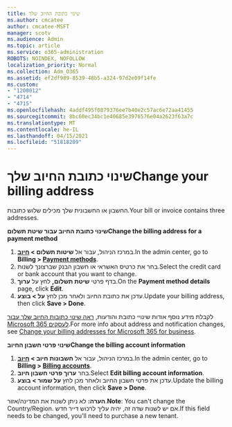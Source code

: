 ```yaml
---
title: שינוי כתובת החיוב שלך
ms.author: cmcatee
author: cmcatee-MSFT
manager: scotv
ms.audience: Admin
ms.topic: article
ms.service: o365-administration
ROBOTS: NOINDEX, NOFOLLOW
localization_priority: Normal
ms.collection: Adm_O365
ms.assetid: ef2df989-8539-48b5-a324-97d2e09f14fe
ms.custom:
- "1200012"
- "4714"
- "4715"
ms.openlocfilehash: 4addf495f0879376ee7b40e2c57ac6e72aa41455
ms.sourcegitcommit: 8bc60ec34bc1e40685e3976576e04a2623f63a7c
ms.translationtype: MT
ms.contentlocale: he-IL
ms.lasthandoff: 04/15/2021
ms.locfileid: "51818209"
---
```

# <a name="change-your-billing-address"></a><span data-ttu-id="d7e27-102">שינוי כתובת החיוב שלך</span><span class="sxs-lookup"><span data-stu-id="d7e27-102">Change your billing address</span></span>

<span data-ttu-id="d7e27-103">החשבון או החשבונית שלך מכילים שלוש כתובות.</span><span class="sxs-lookup"><span data-stu-id="d7e27-103">Your bill or invoice contains three addresses.</span></span>

<span data-ttu-id="d7e27-104">**שינוי כתובת החיוב עבור שיטת תשלום**</span><span class="sxs-lookup"><span data-stu-id="d7e27-104">**Change the billing address for a payment method**</span></span>

1. <span data-ttu-id="d7e27-105">במרכז הניהול, עבור אל **שיטות תשלום > [חיוב](https://go.microsoft.com/fwlink/p/?linkid=2018806)**.</span><span class="sxs-lookup"><span data-stu-id="d7e27-105">In the admin center, go to **Billing > [Payment methods](https://go.microsoft.com/fwlink/p/?linkid=2018806)**.</span></span>
2. <span data-ttu-id="d7e27-106">בחר את כרטיס האשראי או חשבון הבנק שברצונך לשנות.</span><span class="sxs-lookup"><span data-stu-id="d7e27-106">Select the credit card or bank account that you want to change.</span></span>
3. <span data-ttu-id="d7e27-107">בדף פרטי **שיטת תשלום,** לחץ על **ערוך**.</span><span class="sxs-lookup"><span data-stu-id="d7e27-107">On the **Payment method details** page, click **Edit**.</span></span>
4. <span data-ttu-id="d7e27-108">עדכן את כתובת החיוב ולאחר מכן לחץ **על > בוצע**.</span><span class="sxs-lookup"><span data-stu-id="d7e27-108">Update your billing address, then click **Save > Done**.</span></span>

<span data-ttu-id="d7e27-109">לקבלת מידע נוסף אודות שינויי כתובת והודעות, [ראה שינוי כתובות החיוב שלך עבור Microsoft 365 לעסקים](https://docs.microsoft.com/microsoft-365/commerce/billing-and-payments/change-your-billing-addresses?view=o365-worldwide).</span><span class="sxs-lookup"><span data-stu-id="d7e27-109">For more info about address and notification changes, see [Change your billing addresses for Microsoft 365 for business](https://docs.microsoft.com/microsoft-365/commerce/billing-and-payments/change-your-billing-addresses?view=o365-worldwide).</span></span>

<span data-ttu-id="d7e27-110">**שינוי פרטי חשבון החיוב**</span><span class="sxs-lookup"><span data-stu-id="d7e27-110">**Change the billing account information**</span></span>

1. <span data-ttu-id="d7e27-111">במרכז הניהול, עבור אל **חשבונות חיוב > [חיוב](https://admin.microsoft.com/Adminportal/Home?source=applauncher#/BillingAccounts/billing-accounts)**.</span><span class="sxs-lookup"><span data-stu-id="d7e27-111">In the admin center, go to **Billing > [Billing accounts](https://admin.microsoft.com/Adminportal/Home?source=applauncher#/BillingAccounts/billing-accounts)**.</span></span>
2. <span data-ttu-id="d7e27-112">בחר **ערוך פרטי חשבון חיוב**.</span><span class="sxs-lookup"><span data-stu-id="d7e27-112">Select **Edit billing account information**.</span></span>
3. <span data-ttu-id="d7e27-113">עדכן את פרטי חשבון החיוב ולאחר מכן לחץ **על שמור > בוצע**.</span><span class="sxs-lookup"><span data-stu-id="d7e27-113">Update the billing account information, then click **Save > Done**.</span></span>

<span data-ttu-id="d7e27-114">**הערה:** לא ניתן לשנות את המדינה/אזור.</span><span class="sxs-lookup"><span data-stu-id="d7e27-114">**Note**: You can't change the Country/Region.</span></span> <span data-ttu-id="d7e27-115">אם יש לשנות שדה זה, יהיה עליך לרכוש דייר חדש.</span><span class="sxs-lookup"><span data-stu-id="d7e27-115">If this field needs to be changed, you'll need to purchase a new tenant.</span></span>

